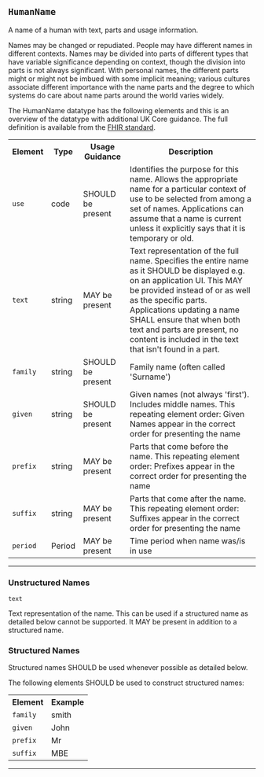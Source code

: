## `HumanName`

A name of a human with text, parts and usage information.

Names may be changed or repudiated. People may have different names in different contexts. Names may be divided into parts of different types that have variable significance depending on context, though the division into parts is not always significant. With personal names, the different parts might or might not be imbued with some implicit meaning; various cultures associate different importance with the name parts and the degree to which systems do care about name parts around the world varies widely.

The HumanName datatype has the following elements and this is an overview of the datatype with additional UK Core guidance. The full definition is available from the <a href="http://hl7.org/fhir/R4/datatypes.html#HumanName" class="external">FHIR standard</a>.

<table class="assets" title="HumanName DataType details">
<tr>
<th>Element</th>
<th>Type</th>
<th>Usage Guidance</th>
<th>Description</th>
</tr>
<tr>
<td><code>use</code></td>
<td>code</td>
<td>SHOULD be present</td>
<td>Identifies the purpose for this name. Allows the appropriate name for a particular context of use to be selected from among a set of names. Applications can assume that a name is current unless it explicitly says that it is temporary or old.</td>
</tr>
<td><code>text</code></td>
<td>string</td>
<td>MAY be present</td>
<td>Text representation of the full name. Specifies the entire name as it SHOULD be displayed e.g. on an application UI. This MAY be provided instead of or as well as the specific parts. Applications updating a name SHALL ensure that when both text and parts are present, no content is included in the text that isn't found in a part.</td>
</tr>
<tr>
<td><code>family</code></td>
<td>string</td>
<td>SHOULD be present</td>
<td>Family name (often called 'Surname')</td>
</tr>
<tr>
<td><code>given</code></td>
<td>string</td>
<td>SHOULD be present</td>
<td>Given names (not always 'first'). Includes middle names. This repeating element order: Given Names appear in the correct order for presenting the name</td>
</tr>
<tr>
<td><code>prefix</code></td>
<td>string</td>
<td>MAY be present</td>
<td>Parts that come before the name. This repeating element order: Prefixes appear in the correct order for presenting the name</td>
</tr>
<tr>
<td><code>suffix</code></td>
<td>string</td>
<td>MAY be present</td>
<td>Parts that come after the name. This repeating element order: Suffixes appear in the correct order for presenting the name</td>
</tr>
<tr>
<td><code>period</code></td>
<td>Period</td>
<td>MAY be present</td>
<td>Time period when name was/is in use</td>
</tr>
</table>

---

### Unstructured Names

`text`

Text representation of the name. This can be used if a structured name as detailed below cannot be supported. It MAY be present in addition to a structured name.

### Structured Names
Structured names SHOULD be used whenever possible as detailed below.

The following elements SHOULD be used to construct structured names:

<table class="assets" title="Structured Name details">
<tr>
<th>Element</th>
<th>Example</th>
</tr>
<tr>
<td><code>family</code></td>
<td>smith</td>
</tr>
<tr>
<td><code>given</code></td>
<td>John</td>
</tr>
<tr>
<td><code>prefix</code></td>
<td>Mr</td>
</tr>
<tr>
<td><code>suffix</code></td>
<td>MBE</td>
</tr>
</table>

---












